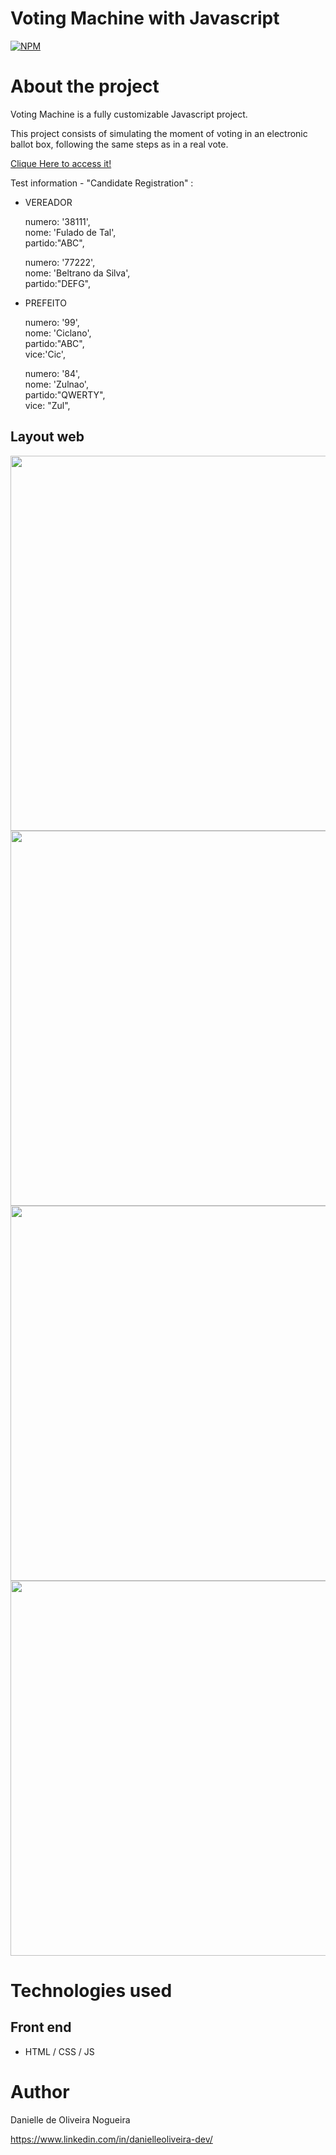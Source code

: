 # Voting Machine with Javascript
[![NPM](https://img.shields.io/npm/l/react)](https://github.com/danielleoliveira-dev/urnaEletronicaProject/blob/main/LICENSE) 

# About the project

Voting Machine is a fully customizable Javascript project.

This project consists of simulating the moment of voting in an electronic ballot box, following the same steps as in a real vote. 

<a href="https://danielleoliveira-dev.github.io/urnaEletronicaProject/" target="_blank" >Clique Here to access it!</a>

Test information - "Candidate Registration" :

- VEREADOR<br>

  numero: '38111',<br>
  nome: 'Fulado de Tal',<br>
  partido:"ABC",<br>
  
  numero: '77222',<br>
  nome: 'Beltrano da Silva',<br>
  partido:"DEFG",<br>
  
- PREFEITO <br>

  numero: '99', <br>
  nome: 'Ciclano', <br>
  partido:"ABC", <br>
  vice:'Cic', <br>
  
  numero: '84', <br>
  nome: 'Zulnao', <br>
  partido:"QWERTY",<br>
  vice: "Zul",<br>
  

## Layout web

<div align="center">
<img src= "https://user-images.githubusercontent.com/81488971/145229358-32ddeaa0-9732-4431-99d2-6c6205ed34fc.PNG" width="600px" />
</div>
<div align="center">
<img src= "https://user-images.githubusercontent.com/81488971/145229373-fad93bce-d893-45ea-851f-b5ad05b745d2.PNG" width="600px" />
</div>
<div align="center">
<img src= "https://user-images.githubusercontent.com/81488971/145232476-de5a24f3-9acc-41b1-b295-aad107016347.PNG" width="600px" />
</div>
<div align="center">
<img src= "https://user-images.githubusercontent.com/81488971/145229379-4393bc58-3c9a-42ed-9db7-ac955082a14f.PNG" width="600px" />
</div>

# Technologies used

## Front end
- HTML / CSS / JS 

# Author

Danielle de Oliveira Nogueira

https://www.linkedin.com/in/danielleoliveira-dev/





